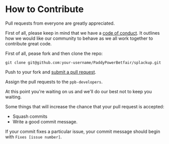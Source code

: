 # How to Contribute

Pull requests from everyone are greatly appreciated.

First of all, please keep in mind that we have a [code of conduct].  It outlines how we would like our community to behave as we all work together to contribute great code.

[code of conduct]: https://github.com/PaddyPowerBetfair/Standards/blob/master/CODE_OF_CONDUCT.md

First of all, pease fork and then clone the repo:

    git clone git@github.com:your-username/PaddyPowerBetfair/splackup.git

Push to your fork and [submit a pull request][pr].

[pr]: https://github.com/PaddyPowerBetfair/splackup/compare/

Assign the pull requests to the ```ppb-developers```.

At this point you're waiting on us and we'll do our best not to keep you waiting.

Some things that will increase the chance that your pull request is accepted:
* Squash commits
* Write a good commit message.

If your commit fixes a particular issue, your commit message should begin with ```Fixes [issue number]```.

